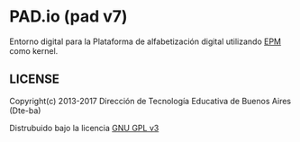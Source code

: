 # PAD.io (pad v7)

Entorno digital para la Plataforma de alfabetización digital utilizando [EPM](https://github.com/Dte-ba/epm) como kernel.

## LICENSE

Copyright(c) 2013-2017 Dirección de Tecnología Educativa de Buenos Aires (Dte-ba)

Distrubuido bajo la licencia [GNU GPL v3](http://www.gnu.org/licenses/gpl-3.0.html)